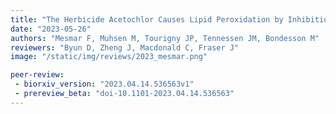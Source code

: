 ```yaml
---
title: "The Herbicide Acetochlor Causes Lipid Peroxidation by Inhibition of Glutathione Peroxidase 4"
date: "2023-05-26"
authors: "Mesmar F, Muhsen M, Tourigny JP, Tennessen JM, Bondesson M"
reviewers: "Byun D, Zheng J, Macdonald C, Fraser J"
image: "/static/img/reviews/2023_mesmar.png"

peer-review:
 - biorxiv_version: "2023.04.14.536563v1"
 - prereview_beta: "doi-10.1101-2023.04.14.536563"
---
```



